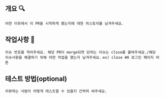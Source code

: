 ## 개요 :mag:

`어떤 이유에서 이 PR을 시작하게 됐는지에 대한 히스토리를 남겨주세요.`

## 작업사항 :memo:

`이슈 번호를 적어주세요. 해당 PR이 merge되면 닫히는 이슈는 close를 붙여주세요./해당 이슈사항을 해결하기 위해 어떤 작업을 했는지 남겨주세요.`
`ex) close #8 로그인 페이지 버튼 `

## 테스트 방법(optional)

`리뷰하는 사람이 어떻게 테스트할 수 있을지 간략히 써주세요.`